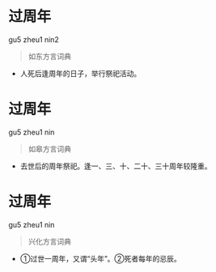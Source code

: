 # 过周年
gu5 zheu1 nin2
> 如东方言词典
- 人死后逢周年的日子，举行祭祀活动。

# 过周年
gu5 zheu1 nin
> 如皋方言词典
- 去世后的周年祭祀。逢一、三、十、二十、三十周年较隆重。

# 过周年
gu5 zheu1 nin
> 兴化方言词典
- ①过世一周年，又谓“头年”。②死者每年的忌辰。
